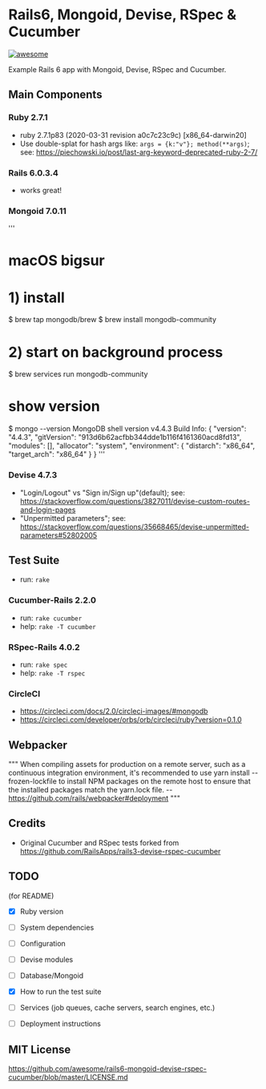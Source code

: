 # Rails6, Mongoid, Devise, RSpec & Cucumber

[![awesome](https://circleci.com/gh/awesome/rails6-mongoid-devise-rspec-cucumber.svg?style=svg)](https://app.circleci.com/pipelines/github/awesome/rails6-mongoid-devise-rspec-cucumber)

Example Rails 6 app with Mongoid, Devise, RSpec and Cucumber.


## Main Components

### Ruby 2.7.1

* ruby 2.7.1p83 (2020-03-31 revision a0c7c23c9c) [x86_64-darwin20]
* Use double-splat for hash args like: `args = {k:"v"}; method(**args)`; see: https://piechowski.io/post/last-arg-keyword-deprecated-ruby-2-7/

### Rails 6.0.3.4

* works great!

### Mongoid 7.0.11

'''
# macOS bigsur
# 1) install
$ brew tap mongodb/brew
$ brew install mongodb-community

# 2) start on background process
$ brew services run mongodb-community

# show version
$ mongo --version
MongoDB shell version v4.4.3
Build Info: {
    "version": "4.4.3",
    "gitVersion": "913d6b62acfbb344dde1b116f4161360acd8fd13",
    "modules": [],
    "allocator": "system",
    "environment": {
        "distarch": "x86_64",
        "target_arch": "x86_64"
    }
}
'''

### Devise 4.7.3

* "Login/Logout" vs "Sign in/Sign up"(default); see: https://stackoverflow.com/questions/3827011/devise-custom-routes-and-login-pages
* "Unpermitted parameters"; see: https://stackoverflow.com/questions/35668465/devise-unpermitted-parameters#52802005


## Test Suite

* run: `rake`

### Cucumber-Rails 2.2.0

* run:  `rake cucumber`
* help: `rake -T cucumber`

### RSpec-Rails 4.0.2

* run:  `rake spec`
* help: `rake -T rspec`


### CircleCI

* https://circleci.com/docs/2.0/circleci-images/#mongodb
* https://circleci.com/developer/orbs/orb/circleci/ruby?version=0.1.0


## Webpacker

"""
When compiling assets for production on a remote server, such as a continuous integration environment,
it's recommended to use yarn install --frozen-lockfile to install NPM packages on the remote host
to ensure that the installed packages match the yarn.lock file. -- https://github.com/rails/webpacker#deployment
"""


## Credits

* Original Cucumber and RSpec tests forked from https://github.com/RailsApps/rails3-devise-rspec-cucumber


## TODO

(for README)

- [x] Ruby version
- [ ] System dependencies
- [ ] Configuration
- [ ] Devise modules
- [ ] Database/Mongoid
- [x] How to run the test suite
- [ ] Services (job queues, cache servers, search engines, etc.)
- [ ] Deployment instructions


## MIT License

https://github.com/awesome/rails6-mongoid-devise-rspec-cucumber/blob/master/LICENSE.md
